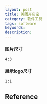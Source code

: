 ```yaml
---
layout: post
title: 美团开店宝
category: 软件工具
tags: software
keywords: 
description: 
---
```


#### 图片尺寸

```
4:3
```

#### 展示logo尺寸

```
1:1
```

## Reference

